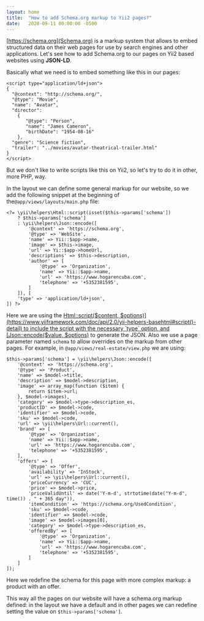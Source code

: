 ```yaml
---
layout: home
title:  "How to add Schema.org markup to Yii2 pages?"
date:   2020-09-11 00:00:00 -0500
---
```

[https://schema.org](Schema.org) is a markup system that allows to embed structured data on their web pages for use by search engines and other applications. Let's see how to add Schema.org to our pages on Yii2 based websites using **JSON-LD**.

Basically what we need is to embed something like this in our pages:

```
<script type="application/ld+json">
{ 
  "@context": "http://schema.org/",
  "@type": "Movie",
  "name": "Avatar",
  "director": 
    { 
       "@type": "Person",
       "name": "James Cameron",
       "birthDate": "1954-08-16"
    },
  "genre": "Science fiction",
  "trailer": "../movies/avatar-theatrical-trailer.html" 
}
</script>
```

But we don't like to write scripts like this on Yii2, so let's try to do it in other, more PHP,  way.

In the layout we can define some general markup for our website, so we add the following snippet at the beginning of the`@app/views/layouts/main.php` file:

```
<?= \yii\helpers\Html::script(isset($this->params['schema'])
    ? $this->params['schema']
    : \yii\helpers\Json::encode([
        '@context' => 'https://schema.org',
        '@type' => 'WebSite',
        'name' => Yii::$app->name,
        'image' => $this->image,
        'url' => Yi::$app->homeUrl,
        'descriptions' => $this->description,
        'author' => [
            '@type' => 'Organization',
            'name' => Yii::$app->name,
            'url' => 'https://www.hogarencuba.com',
            'telephone' => '+5352381595',
        ]
    ]), [
    'type' => 'application/ld+json',
]) ?>
```

Here we are using the [Html::script($content, $options)](https://www.yiiframework.com/doc/api/2.0/yii-helpers-basehtml#script()-detail) to include the script with the necessary `type` option,  and [Json::encode($value, $options)](https://www.yiiframework.com/doc/api/2.0/yii-helpers-basejson#encode()-detail) to generate the JSON. Also we use a page parameter named `schema` to allow overrides on the markup from other pages. For example, in `@app/views/real-estate/view.php` we are using:

```
$this->params['schema'] = \yii\helpers\Json::encode([
    '@context' => 'https://schema.org',
    '@type' => 'Product',
    'name' => $model->title,
    'description' => $model->description,
    'image' => array_map(function ($item) {
        return $item->url;
    }, $model->images),
    'category' => $model->type->description_es,
    'productID' => $model->code,
    'identifier' => $model->code,
    'sku' => $model->code,
    'url' => \yii\helpers\Url::current(),
    'brand' => [
        '@type' => 'Organization',
        'name' => Yii::$app->name,
        'url' => 'https://www.hogarencuba.com',
        'telephone' => '+5352381595',
    ],
    'offers' => [
        '@type' => 'Offer',
        'availability' => 'InStock',
        'url' => \yii\helpers\Url::current(),
        'priceCurrency' => 'CUC',
        'price' => $model->price,
        'priceValidUntil' => date('Y-m-d', strtotime(date("Y-m-d", time()) . " + 365 day")),
        'itemCondition' => 'https://schema.org/UsedCondition',
        'sku' => $model->code,
        'identifier' => $model->code,
        'image' => $model->images[0],
        'category' => $model->type->description_es,
        'offeredBy' => [
            '@type' => 'Organization',
            'name' => Yii::$app->name,
            'url' => 'https://www.hogarencuba.com',
            'telephone' => '+5352381595',
        ]
    ]
]);
```

Here we redefine the schema for this page with more complex markup: a product with an offer. 

This way all the pages on our website will have a schema.org markup defined: in the layout we have a default and in other pages we can redefine setting the value on  `$this->params['schema']`.
